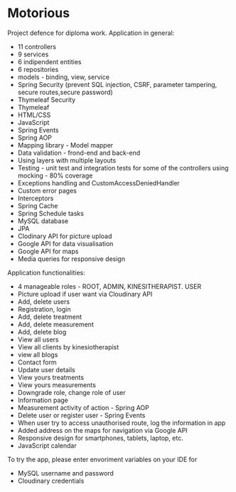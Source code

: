 # Motorious
Project defence for diploma work.
Application in general:
- 11 controllers
- 9 services
- 6 indipendent entities
- 6 repositories
- models - binding, view, service
- Spring Security (prevent SQL injection, CSRF, parameter tampering, secure routes,secure password) 
- Thymeleaf Security
- Thymeleaf
- HTML/CSS
- JavaScript
- Spring Events
- Spring AOP
- Mapping library - Model mapper
- Data validation - frond-end and back-end
- Using layers with multiple layouts 
- Testing - unit test and integration tests for some of the controllers using mocking - 80% coverage
- Exceptions handling and CustomAccessDeniedHandler
- Custom error pages
- Interceptors
- Spring Cache
- Spring Schedule tasks
- MySQL database
- JPA
- Clodinary API for picture upload
- Google API for data visualisation
- Google API for maps
- Media queries for responsive design

Application functionalities:
- 4 manageable roles - ROOT, ADMIN, KINESITHERAPIST. USER
- Picture upload if user want via Cloudinary API
- Add, delete users
- Registration, login
- Add, delete treatment
- Add, delete measurement
- Add, delete blog
- View all users
- View all clients by kinesiotherapist
- view all blogs
- Contact form
- Update user details
- View yours treatments
- View yours measurements
- Downgrade role, change role of user
- Information page
- Measurement activity of action - Spring AOP
- Delete user or register user - Spring Events
- When user try to access unauthorised route, log the information in app
- Added address on the maps for navigation via Google API 
- Responsive design for smartphones, tablets, laptop, etc.
- JavaScript calendar 

To try the app, please enter envoriment variables on your IDE for 
- MySQL username and password
- Cloudinary credentials
